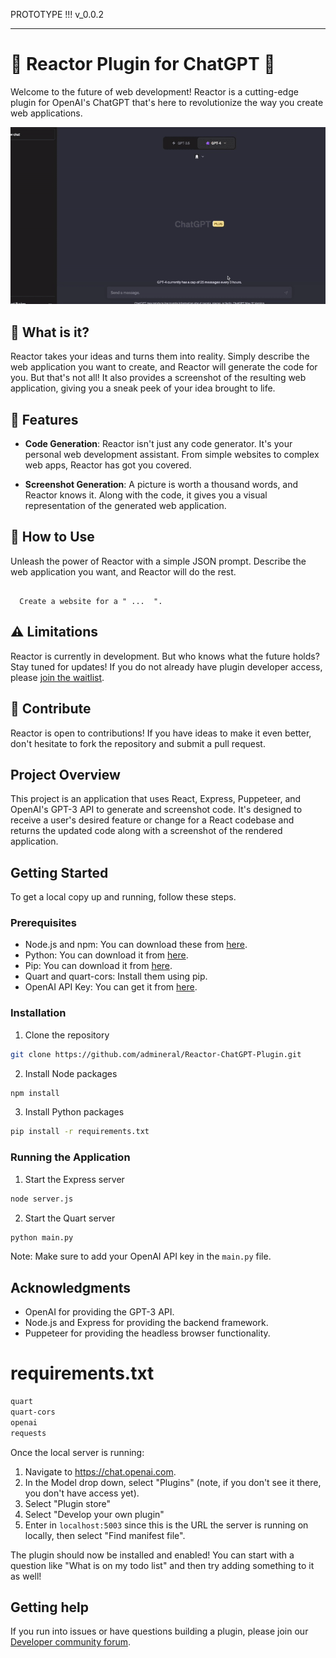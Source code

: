 PROTOTYPE !!! v_0.0.2

---

# 🚀 Reactor Plugin for ChatGPT 🚀

Welcome to the future of web development! Reactor is a cutting-edge plugin for OpenAI's ChatGPT that's here to revolutionize the way you create web applications.

![Reactor GIF](images/Reactor.gif)

## 🎯 What is it?

Reactor takes your ideas and turns them into reality. Simply describe the web application you want to create, and Reactor will generate the code for you. But that's not all! It also provides a screenshot of the resulting web application, giving you a sneak peek of your idea brought to life.

## 🌟 Features

- **Code Generation**: Reactor isn't just any code generator. It's your personal web development assistant. From simple websites to complex web apps, Reactor has got you covered.

- **Screenshot Generation**: A picture is worth a thousand words, and Reactor knows it. Along with the code, it gives you a visual representation of the generated web application.

## 🚀 How to Use

Unleash the power of Reactor with a simple JSON prompt. Describe the web application you want, and Reactor will do the rest.

```

  Create a website for a " ...  ".

```

## ⚠️ Limitations

Reactor is currently in development. But who knows what the future holds? Stay tuned for updates!
If you do not already have plugin developer access, please [join the waitlist](https://openai.com/waitlist/plugins).

## 🙌 Contribute

Reactor is open to contributions! If you have ideas to make it even better, don't hesitate to fork the repository and submit a pull request.







## Project Overview

This project is an application that uses React, Express, Puppeteer, and OpenAI's GPT-3 API to generate and screenshot code. It's designed to receive a user's desired feature or change for a React codebase and returns the updated code along with a screenshot of the rendered application.

## Getting Started

To get a local copy up and running, follow these steps.

### Prerequisites

- Node.js and npm: You can download these from [here](https://nodejs.org/en/download/).
- Python: You can download it from [here](https://www.python.org/downloads/).
- Pip: You can download it from [here](https://pip.pypa.io/en/stable/installation/).
- Quart and quart-cors: Install them using pip.
- OpenAI API Key: You can get it from [here](https://beta.openai.com/signup/).

### Installation

1. Clone the repository
```bash
git clone https://github.com/admineral/Reactor-ChatGPT-Plugin.git
```
2. Install Node packages
```bash
npm install
```
3. Install Python packages
```bash
pip install -r requirements.txt
```

### Running the Application

1. Start the Express server
```bash
node server.js
```
2. Start the Quart server
```bash
python main.py
```

Note: Make sure to add your OpenAI API key in the `main.py` file.


## Acknowledgments

- OpenAI for providing the GPT-3 API.
- Node.js and Express for providing the backend framework.
- Puppeteer for providing the headless browser functionality.

# requirements.txt

```txt
quart
quart-cors
openai
requests
```
Once the local server is running:

1. Navigate to https://chat.openai.com. 
2. In the Model drop down, select "Plugins" (note, if you don't see it there, you don't have access yet).
3. Select "Plugin store"
4. Select "Develop your own plugin"
5. Enter in `localhost:5003` since this is the URL the server is running on locally, then select "Find manifest file".

The plugin should now be installed and enabled! You can start with a question like "What is on my todo list" and then try adding something to it as well! 

## Getting help

If you run into issues or have questions building a plugin, please join our [Developer community forum](https://community.openai.com/c/chat-plugins/20).


